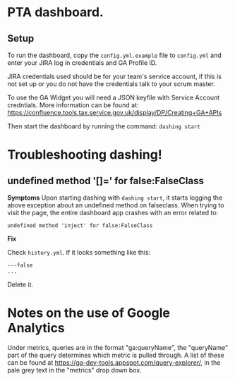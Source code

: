 # PTA dashboard.

## Setup
To run the dashboard, copy the `config.yml.example` file to `config.yml` and enter your JIRA log in credentials and GA Profile ID.

JIRA credentials used should be for your team's service account, if this is not set up or you do not have the credentials talk to your scrum master.

To use the GA Widget you will need a JSON keyfile with Service Account credntials. More information can be found at: https://confluence.tools.tax.service.gov.uk/display/DP/Creating+GA+APIs

Then start the dashboard by running the command:
`dashing start`

# Troubleshooting dashing!

## undefined method '[]=' for false:FalseClass

**Symptoms**
Upon starting dashing with `dashing start`, it starts logging the above exception about an undefined method on falseclass.
When trying to visit the page, the entire dashboard app crashes with an error related to:

```
undefined method 'inject' for false:FalseClass
```

**Fix**

Check `history.yml`. If it looks something like this:

```
---false
...
```

Delete it.

# Notes on the use of Google Analytics

Under metrics, queries are in the format "ga:queryName", the "queryName" part of the query determines which metric is pulled through. A list of these can be found at https://ga-dev-tools.appspot.com/query-explorer/, in the pale grey text in the "metrics" drop down box.
